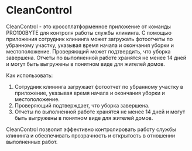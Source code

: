 # CleanControl

CleanControl - это кроссплатформенное приложение от команды PRO100BYTE для контроля работы службы клининга. С помощью приложения сотрудник клининга может загружать фотоотчеты по убранному участку, указывая время начала и окончания уборки и местоположение. Проверяющий может подтвердить, что уборка завершена. Отчеты по выполненной работе хранятся не менее 14 дней и могут быть выгружены в понятном виде для жителей домов.

Как использовать:
1. Сотрудник клининга загружает фотоотчет по убранному участку в приложение, указывая время начала и окончания уборки и местоположение.
2. Проверяющий подтверждает, что уборка завершена.
3. Отчеты по выполненной работе хранятся не менее 14 дней и могут быть выгружены в понятном виде для жителей домов.

CleanControl позволит эффективно контролировать работу службы клининга и обеспечивать прозрачность и открытость в отношении выполненных работ.
